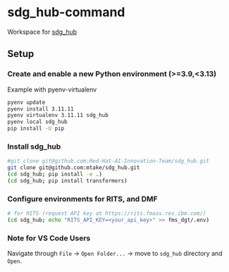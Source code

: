 # sdg_hub-command
Workspace for [sdg_hub](https://github.com/mtake/sdg_hub)<br/>

## Setup

### Create and enable a new Python environment (>=3.9,<3.13)
Example with pyenv-virtualenv
```bash
pyenv update
pyenv install 3.11.11
pyenv virtualenv 3.11.11 sdg_hub
pyenv local sdg_hub
pip install -U pip
```

### Install sdg_hub
```bash
#git clone git@github.com:Red-Hat-AI-Innovation-Team/sdg_hub.git
git clone git@github.com:mtake/sdg_hub.git
(cd sdg_hub; pip install -e .)
(cd sdg_hub; pip install transformers)
```

### Configure environments for RITS, and DMF
```bash
# for RITS (request API key at https://rits.fmaas.res.ibm.com/)
(cd sdg_hub; echo "RITS_API_KEY=<your_api_key>" >> fms_dgt/.env)
```

### Note for VS Code Users
Navigate through `File` -> `Open Folder...` -> move to `sdg_hub` directory and `Open`.
